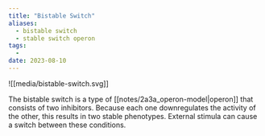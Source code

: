 ```yaml
---
title: "Bistable Switch"
aliases:
  - bistable switch
  - stable switch operon
tags:
  - 
date: 2023-08-10
---
```

![[media/bistable-switch.svg]]

The bistable switch is a type of [[notes/2a3a_operon-model|operon]] that consists of two inhibitors. Because each one downregulates the activity of the other, this results in two stable phenotypes. External stimula can cause a switch between these conditions.


